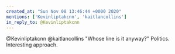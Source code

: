 ```yaml
---
created_at: "Sun Nov 08 13:46:44 +0000 2020"
mentions: ['Kevinliptakcnn', 'kaitlancollins']
in_reply_to: @Kevinliptakcnn
---
```


@Kevinliptakcnn @kaitlancollins "Whose line is it anyway?" Politics. Interesting approach.